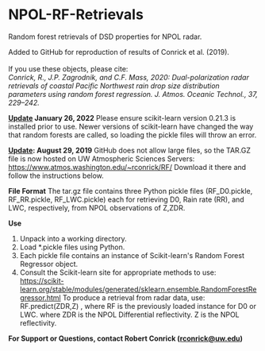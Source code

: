 # NPOL-RF-Retrievals

Random forest retrievals of DSD properties for NPOL radar. 

Added to GitHub for reproduction of results of Conrick et al. (2019).<br /><br />
If you use these objects, please cite: <br />
<i>Conrick, R., J.P. Zagrodnik, and C.F. Mass, 2020: Dual-polarization radar retrievals of coastal Pacific Northwest rain drop size distribution parameters using random forest regression. J. Atmos. Oceanic Technol., 37, 229–242.</i>
<br />

<b><u>Update</u> January 26, 2022</b>
Please ensure scikit-learn version 0.21.3 is installed prior to use. Newer versions of scikit-learn have changed the way that random forests are called, so loading the pickle files will throw an error.



<b><u>Update</u>:  August 29, 2019</b>
GitHub does not allow large files, so the TAR.GZ file is now hosted on UW Atmospheric Sciences Servers:  https://www.atmos.washington.edu/~rconrick/RF/
Download it there and follow the instructions below.



<b>File Format</b>
The tar.gz file contains three Python pickle files (RF_D0.pickle, RF_RR.pickle, RF_LWC.pickle) each for retrieving D0, Rain rate (RR), and LWC, respectively, from NPOL observations of Z,ZDR.

<b>Use</b>
1.   Unpack into a working directory.
2.   Load *.pickle files using Python.
3.   Each pickle file contains an instance of Scikit-learn's Random Forest Regressor object.
4.   Consult the Scikit-learn site for appropriate methods to use:  https://scikit-learn.org/stable/modules/generated/sklearn.ensemble.RandomForestRegressor.html
     To produce a retrieval from radar data, use: RF.predict(ZDR,Z) , where RF is the previously loaded instance for D0 or LWC.
        where ZDR is the NPOL Differential reflectivity. Z is the NPOL reflectivity.


<b>For Support or Questions, contact Robert Conrick (rconrick@uw.edu)</b>

